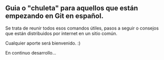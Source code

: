 ## Guia o "chuleta" para aquellos que están empezando en Git en español.

Se trata de reunir todos esos comandos útiles, pasos a seguir o consejos que están distribuidos por internet en un sitio común.

Cualquier aporte será bienvenido. :)

En continuo desarrollo...
